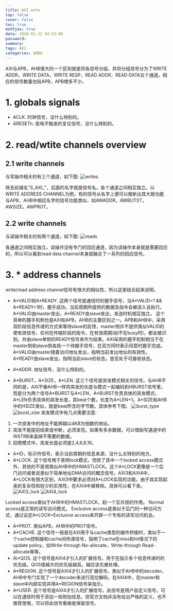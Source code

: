 ```yaml
---
title: AXI note
top: false
cover: false
toc: true
mathjax: true
date: 2020-01-22 04:52:09
password:
summary:
tags: AXI
categories: AMBA
---
```


AXI与APB，AHB很大的一个区别就是将各信号分组，并将分组信号分为了WRITE ADDR，WRITE DATA，WRITE RESP，READ ADDR，READ DATA五个通道。相应的信号数量也较APB，APB增多不少。
<!--- more --->

# 1. globals signals
* ACLK. 时钟信号，没什么特别的。
* ARESETn. 低电平触发的复位信号，没什么特别的。

# 2. read/wtite channels overview
## 2.1 write channels
与写操作相关的有三个通道，如下图:
![writes](writes.png)

除去前缀名"S_AXI\_"，后面的名字就是信号名。各个通道之间相互独立。以WRITE ADDRESS CHANNEL为例，有的信号从名字上便可以推断出其大致功能与APB，AHB中相应名字的信号功能类似，如AWADDR，AWBUTST，AWSIZE，AWPROT。

## 2.2 write channels
与读操作相关的有两个通道，如下图:
![reads](reads.png)

各通道之间相互独立。读操作没有专门的回应通道，因为读操作本身就是需要回应的，所以可以看到read data channel本身就融合了一系列的回应信号。

# 3. * address channels
write/read address channel信号有很大的相似性，所以这里结合起来说明。
* A\*VALID和A\*READY. 这两个信号是通信时的握手信号，当A\*VALID=1 && A\*READY=1时，握手成功，当前周期所提供的数据及指令会被读入且执行。A\*VALID由master发出，A\*READY由slave发出，发送时机相互独立。
这个简单的握手机制也是AXI和APB，AHB的主要区别之一。APB和AHB中，采用双阶段信息传递的方式来等待slave的反馈，master侧并不提供类似VALID的使有效信号，任何在传输阶段的指令，在有效周期(如不在busy时)，都会被识别。并由slave单侧的READY信号来作为结束。AXI采用的握手机制相当于在master侧和slave侧各执一个待握手信号，在双方同时表示同意时握手完成。
A\*VALID由master随着访问地址发出，指明当前发出地址的有效性。
A\*READY由slave发出，指明当前slave的状态，是否处于可接收状态。

* A*ADDR. 地址信号，没什么特别的。

* A\*BURST，A\*SIZE，A\*LEN. 这三个信号是突发模式相关的信号。与AHB不同的是，AXI不像AHB一样将突发的长度与模式一起编码到HBURST信号里，而是分为两个信号A\*BURST与A\*LEN，A\*BURST负责具体的突发模式，A\*LEN负责具体的突发长度，其beat个数，长度为A\*LEN+1。A\*SIZE和AHB中的HSIZE类似，就是beat所含的字节数。具体参考下图。
![burst_type](burst_type.png)
![burst_size](burst_size.png)
突发模式中有几点需要注意:
1. 一次突发中的地址不能跨越以4KB为倍数的地址。
2. 突发不能提前结束或中断，必须发完。如果有多余数据，可以借助写通道中的WSTRB来盖掉不需要的数据。
3. 回卷模式中，突发长度必须是2,4,6,8,16。

* A\*ID，标示符信号，表示当前周期的信息来源，没什么太特别的地方。
* A\*LOCK. 这个信号用于表明lock模式，但除了其中一个locked access模式外，其他的不是很类似AHB中的HMASTLOCK。这个A\*LOCK更像是一个后门访问或者说类似于简单地址DMA访问的概念信号。AXI3和AXI4中，A\*LOCK有很大区别，AXI3中要求必须对A\*LOCK实现的功能，由于其实现起来的复杂性和较少的实用性，在AXI4中被移除。具体可以看下表。
![AXI3_lock](AXI3_lock.png)
![AXI4_lock](AXI4_lock.png)

Locked access类似于AHB中的HMASTLOCK，起一个互斥锁的作用。
Normal access是正常的读写访问模式。
Exclusive access是类似于后门的一种访问方式，通过设定A\*LOCK=Exclusive access来开辟一个专有的读写访问机会。

* A\*PROT. 类似APB，AHB中的PROT信号。
* A\*CACHE. 这个信号一般是在AXI用于与cache类型的器件桥接时，类似于一个cache控制器和cache间传递信号，指明了cache在miss和hit情况下的update policy，如Write-through No-allocate，Write-through Read-allocate等等。
* A\×QOS. 这个信号是AXI4才引入的扩展信号。用于在指示多个信息传递时的优先级。QOS值越大的优先级越高，越应该先被处理。
* A\*REGION. 这个信号是AXI4才引入的扩展信号。类似于AHB中的decoder。AHB中专门实现了一个decoder来进行高位解码，在AXI4中，在master和slave中内部实现并用A\*REGION信号来指示。
* A\*USER. 这个信号是AXI4才引入的扩展信号。此信号是用户自定义信号，可以在通信时用于添加一些附加信息。但官方文档并没有给出严格的定义，也不推荐使用，可以将此信号看做是保留信号。


